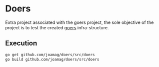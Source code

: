 # Doers

Extra project associated with the goers project, the sole objective of the project is
to test the created [goers](https://github.com/joamag/goers) infra-structure.

## Execution

```bash
go get github.com/joamag/doers/src/doers
go build github.com/joamag/doers/src/doers
```
